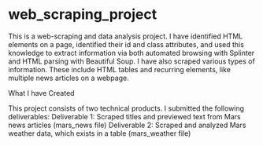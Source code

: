 # web_scraping_project
This is a web-scraping and data analysis project. I have identified HTML elements on a page, identified their id and class attributes, and used this knowledge to extract information via both automated browsing with Splinter and HTML parsing with Beautiful Soup. I have also scraped various types of information. These include HTML tables and recurring elements, like multiple news articles on a webpage.

What I have Created

This project consists of two technical products. I submitted the following deliverables:
Deliverable 1: Scraped titles and previewed text from Mars news articles (mars_news file)
Deliverable 2: Scraped and analyzed Mars weather data, which exists in a table (mars_weather file)
